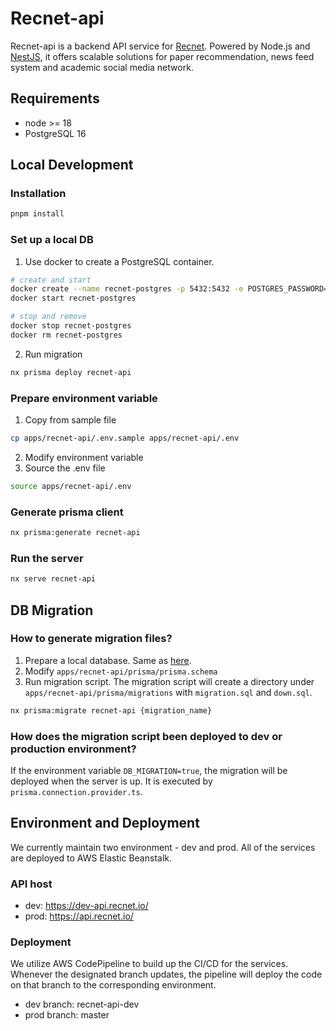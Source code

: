 # Recnet-api

Recnet-api is a backend API service for [Recnet](https://www.recnet.io/). Powered by Node.js and [NestJS](https://nestjs.com/), it offers scalable solutions for paper recommendation, news feed system and academic social media network.

## Requirements

- node >= 18
- PostgreSQL 16

## Local Development

### Installation
```bash
pnpm install
```

### Set up a local DB
1. Use docker to create a PostgreSQL container.
```bash
# create and start
docker create --name recnet-postgres -p 5432:5432 -e POSTGRES_PASSWORD=admin postgres:16.2
docker start recnet-postgres

# stop and remove
docker stop recnet-postgres
docker rm recnet-postgres
```

2. Run migration
```bash
nx prisma deploy recnet-api
```

### Prepare environment variable
1. Copy from sample file
```bash
cp apps/recnet-api/.env.sample apps/recnet-api/.env
```
2. Modify environment variable
3. Source the .env file
```bash
source apps/recnet-api/.env
```

### Generate prisma client
```bash
nx prisma:generate recnet-api
```

### Run the server
```bash
nx serve recnet-api
```

## DB Migration
### How to generate migration files?
1. Prepare a local database. Same as [here](#set-up-a-local-db).
2. Modify `apps/recnet-api/prisma/prisma.schema`
3. Run migration script. The migration script will create a directory under `apps/recnet-api/prisma/migrations` with `migration.sql` and `down.sql`.
```bash
nx prisma:migrate recnet-api {migration_name}
```

### How does the migration script been deployed to dev or production environment?
If the environment variable `DB_MIGRATION=true`, the migration will be deployed when the server is up. It is executed by `prisma.connection.provider.ts`.

## Environment and Deployment
We currently maintain two environment - dev and prod. All of the services are deployed to AWS Elastic Beanstalk.

### API host
- dev: https://dev-api.recnet.io/
- prod: https://api.recnet.io/

### Deployment
We utilize AWS CodePipeline to build up the CI/CD for the services. Whenever the designated branch updates, the pipeline will deploy the code on that branch to the corresponding environment.

- dev branch: recnet-api-dev
- prod branch: master
